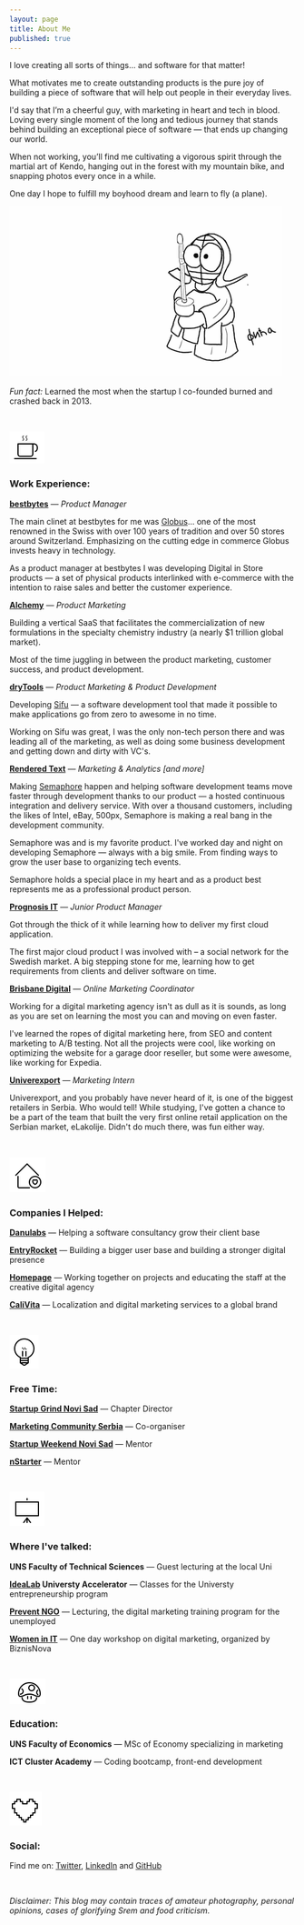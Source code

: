 ```yaml
---
layout: page
title: About Me
published: true
---
```


I love creating all sorts of things... and software for that matter!

What motivates me to create outstanding products is the pure joy of building a piece of software that will help out people in their everyday lives.

I'd say that I’m a cheerful guy, with marketing in heart and tech in blood. Loving every single moment of the long and tedious journey that stands behind building an exceptional piece of software — that ends up changing our world.

When not working, you’ll find me cultivating a vigorous spirit through the martial art of Kendo, hanging out in the forest with my mountain bike, and snapping photos every once in a while. 

One day I hope to fulfill my boyhood dream and learn to fly (a plane).

![Fica Kendo](https://github.com/FilipKmn/filipkmn.github.io/blob/master/assets/images/AboutMe.png?raw=true)

_Fun fact:_ Learned the most when the startup I co-founded burned and crashed back in 2013.

<br>

![Work](https://github.com/FilipKmn/filipkmn.github.io/blob/master/assets/images/coffee.png?raw=true)

### Work Experience: 

**[bestbytes](http://www.bestbytes.de/)** — _Product Manager_

The main clinet at bestbytes for me was [Globus](https://www.globus.ch/)... one of the most renowned in the Swiss with over 100 years of tradition and over 50 stores around Switzerland. Emphasizing on the cutting edge in commerce  Globus invests heavy in technology.  

As a product manager at bestbytes I was developing Digital in Store products —  a set of physical products interlinked with e-commerce with the intention to raise sales and better the customer experience.

**[Alchemy](https://alchemy.cloud/)** — _Product Marketing_

Building a vertical SaaS that facilitates the commercialization of new formulations in the specialty chemistry industry (a nearly $1 trillion global market). 

Most of the time juggling in between the product marketing, customer success, and product development. 

**[dryTools](http://drytools.co/)** — _Product Marketing & Product Development_

Developing [Sifu](https://codesifu.com/) — a software development tool that made it possible to make applications go from zero to awesome in no time. 

Working on Sifu was great, I was the only non-tech person there and was leading all of the marketing, as well as doing some business development and getting down and dirty with VC's.

**[Rendered Text](http://renderedtext.com/)** — _Marketing & Analytics [and more]_

Making [Semaphore](https://semaphoreci.com) happen and helping software development teams move faster through development thanks to our product — a hosted continuous integration and delivery service. With over a thousand customers, including the likes of Intel, eBay, 500px, Semaphore is making a real bang in the development community.

Semaphore was and is my favorite product. I've worked day and night on developing Semaphore — always with a big smile. From finding ways to grow the user base to organizing tech events. 

Semaphore holds a special place in my heart and as a product best represents me as a professional product person.

**[Prognosis IT](http://www.renator.net/)** — _Junior Product Manager_

Got through the thick of it while learning how to deliver my first cloud application. 

The first major cloud product I was involved with – a social network for the Swedish market. A big stepping stone for me, learning how to get requirements from clients and deliver software on time.

**[Brisbane Digital](https://dejanseo.com.au/)** — _Online Marketing Coordinator_

Working for a digital marketing agency isn't as dull as it is sounds, as long as you are set on learning the most you can and moving on even faster.

I've learned the ropes of digital marketing here, from SEO and content marketing to A/B testing. Not all the projects were cool, like working on optimizing the website for a garage door reseller, but some were awesome, like working for Expedia.

**[Univerexport](https://univerexport.rs/)** — _Marketing Intern_

Univerexport, and you probably have never heard of it, is one of the biggest retailers in Serbia. Who would tell! While studying, I've gotten a chance to be a part of the team that built the very first online retail application on the Serbian market, eLakolije. Didn't do much there, was fun either way.

<br>

![love](https://github.com/FilipKmn/filipkmn.github.io/blob/master/assets/images/House%20Love.png?raw=true)

### Companies I Helped: 

**[Danulabs](https://www.m-pioneers.com/)** — Helping a software consultancy grow their client base 

**[EntryRocket](https://entryrocket.com/)** — Building a bigger user base and building a stronger digital presence 

**[Homepage](https://homepage.rs/)** — Working together on projects and educating the staff at the creative digital agency

**[CaliVita](https://serbia.calivita.com/)** — Localization and digital marketing services to a global brand

<br>

![free](https://github.com/FilipKmn/filipkmn.github.io/blob/master/assets/images/Bulb.png?raw=true)

### Free Time: 

**[Startup Grind Novi Sad](https://www.startupgrind.com/novi-sad/)** — Chapter Director

**[Marketing Community Serbia](https://www.facebook.com/groups/marketing.zajednica/)** — Co-organiser

**[Startup Weekend Novi Sad](http://swns.nstarter.co/)** — Mentor 

**[nStarter](nstarter.co)** — Mentor

<br>

![talk](https://github.com/FilipKmn/filipkmn.github.io/blob/master/assets/images/Talking.png?raw=true)

### Where I've talked: 

**UNS Faculty of Technical Sciences** — Guest lecturing at the local Uni

**[IdeaLab](http://www.idealab.rs/) Universty Accelerator** — Classes for the Universty entrepreneurship program

**[Prevent NGO](http://prevent.org.rs/)** — Lecturing, the digital marketing training program for the unemployed

**[Women in IT](http://www.biznisnova.com/)** — One day workshop on digital marketing, organized by BiznisNova

<br>

![edu](https://github.com/FilipKmn/filipkmn.github.io/blob/master/assets/images/Edu.png?raw=true)

### Education: 

**UNS Faculty of Economics** — MSc of Economy specializing in marketing

**ICT Cluster Academy** — Coding bootcamp, front-end development


<br>

![love](https://github.com/FilipKmn/filipkmn.github.io/blob/master/assets/images/heart.png?raw=true)

### Social:


Find me on: [Twitter](https://twitter.com/filipkmn), [LinkedIn](https://www.linkedin.com/in/filipkomnenovic) and [GitHub](https://github.com/filipkmn)  

<br>


*Disclaimer: This blog may contain traces of amateur photography, personal
opinions, cases of glorifying Srem and food criticism.*
